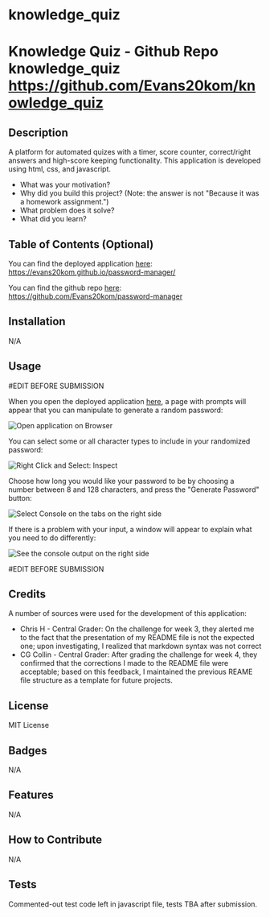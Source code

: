 # knowledge_quiz


# Knowledge Quiz - Github Repo knowledge_quiz https://github.com/Evans20kom/knowledge_quiz


## Description

A platform for automated quizes with a timer, score counter, correct/right answers and high-score keeping functionality. This application is developed using html, css, and javascript.


- What was your motivation?
- Why did you build this project? (Note: the answer is not "Because it was a homework assignment.")
- What problem does it solve?
- What did you learn?

## Table of Contents (Optional)

You can find the deployed application [here](https://evans20kom.github.io/password-manager/): https://evans20kom.github.io/password-manager/

You can find the github repo [here](https://github.com/Evans20kom/password-manager): https://github.com/Evans20kom/password-manager


## Installation

N/A

## Usage

#EDIT BEFORE SUBMISSION

When you open the deployed application [here](https://evans20kom.github.io/password-manager/), a page with prompts will appear that you can manipulate to generate a random password:
    
<img src="img/Instructions1.png" alt="Open application on Browser">


You can select some or all character types to include in your randomized password:

<img src="img/Instructions2.png" alt="Right Click and Select: Inspect">
    
Choose how long you would like your password to be by choosing a number between 8 and 128 characters, and press the "Generate Password" button:

<img src="img/Instructions3.png" alt="Select Console on the tabs on the right side">
    
If there is a problem with your input, a window will appear to explain what you need to do differently:

<img src="img/Instructions4.png" alt="See the console output on the right side">

#EDIT BEFORE SUBMISSION

## Credits

A number of sources were used for the development of this application:

<ul>
<li>Chris H - Central Grader: On the challenge for week 3, they alerted me to the fact that the presentation of my README file is not the expected one; upon investigating, I realized that markdown syntax was not correct</li>
<li>CG Collin - Central Grader: After grading the challenge for week 4, they confirmed that the corrections I made to the README file were acceptable; based on this feedback, I maintained the previous REAME file structure as a template for future projects.</li>
</ul>




## License

MIT License

## Badges

N/A

## Features

N/A

## How to Contribute

N/A

## Tests

Commented-out test code left in javascript file, tests TBA after submission.